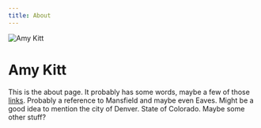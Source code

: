 ```yaml
---
title: About
---
```


![Amy Kitt](https://d194i88zucrucp.cloudfront.net/amy-kitt.jpg)

# Amy Kitt

This is the about page. It probably has some words, maybe a few of
those [links](https://google.com). Probably a reference to Mansfield and
maybe even Eaves. Might be a good idea to mention the city of
Denver. State of Colorado. Maybe some other stuff?

